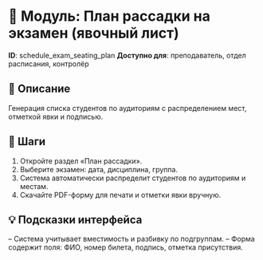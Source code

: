 # 📘 Модуль: План рассадки на экзамен (явочный лист)
**ID**: schedule_exam_seating_plan
**Доступно для**: преподаватель, отдел расписания, контролёр

## 📝 Описание
Генерация списка студентов по аудиториям с распределением мест, отметкой явки и подписью.

## 🩜 Шаги
1. Откройте раздел «План рассадки».
2. Выберите экзамен: дата, дисциплина, группа.
3. Система автоматически распределит студентов по аудиториям и местам.
4. Скачайте PDF-форму для печати и отметки явки вручную.

## 💡 Подсказки интерфейса
– Система учитывает вместимость и разбивку по подгруппам.
– Форма содержит поля: ФИО, номер билета, подпись, отметка присутствия.
